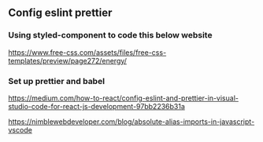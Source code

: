 ## Config eslint prettier

### Using styled-component to code this below website

https://www.free-css.com/assets/files/free-css-templates/preview/page272/energy/

### Set up prettier and babel

https://medium.com/how-to-react/config-eslint-and-prettier-in-visual-studio-code-for-react-js-development-97bb2236b31a

https://nimblewebdeveloper.com/blog/absolute-alias-imports-in-javascript-vscode
